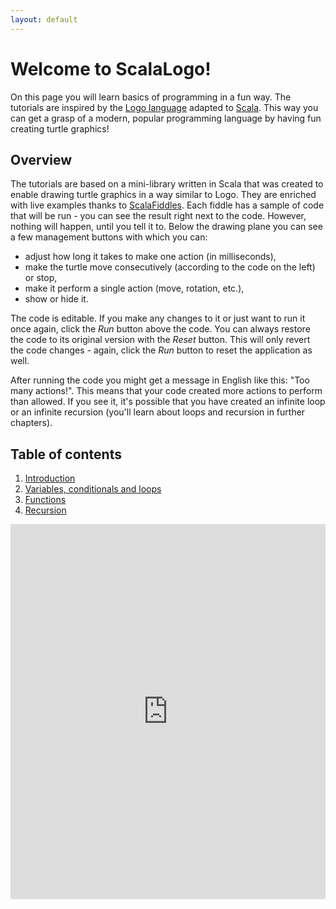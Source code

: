 ```yaml
---
layout: default
---
```


# Welcome to ScalaLogo!

On this page you will learn basics of programming in a fun way. The tutorials are inspired by the [Logo language](https://en.wikipedia.org/wiki/Logo_(programming_language)) adapted to [Scala](https://www.scala-lang.org/). This way you can get a grasp of a modern, popular programming language by having fun creating turtle graphics!

## Overview

The tutorials are based on a mini-library written in Scala that was created to enable drawing turtle graphics in a way similar to Logo. They are enriched with live examples thanks to [ScalaFiddles](https://scalafiddle.io/). Each fiddle has a sample of code that will be run - you can see the result right next to the code. However, nothing will happen, until you tell it to. Below the drawing plane you can see a few management buttons with which you can:

* adjust how long it takes to make one action (in milliseconds),
* make the turtle move consecutively (according to the code on the left) or stop,
* make it perform a single action (move, rotation, etc.),
* show or hide it.

The code is editable. If you make any changes to it or just want to run it once again, click the _Run_ button above the code. You can always restore the code to its original version with the _Reset_ button. This will only revert the code changes - again, click the _Run_ button to reset the application as well.

After running the code you might get a message in English like this: "Too many actions!". This means that your code created more actions to perform than allowed. If you see it, it's possible that you have created an infinite loop or an infinite recursion (you'll learn about loops and recursion in further chapters).

## Table of contents

1. [Introduction](/en/1_introduction)
2. [Variables, conditionals and loops](/en/2_language_basics)
3. [Functions](/en/3_functions)
4. [Recursion](/en/4_recursion)

<iframe height="600" frameborder="0" style="width: 100%; overflow: hidden;" src="https://embed.scalafiddle.io/embed?sfid=okXrWZp/22"></iframe>